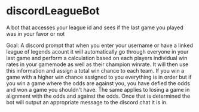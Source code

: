 # discordLeagueBot
A bot that accesses your league id and sees if the last game you played was in your favor or not

Goal: A discord prompt that when you enter your username or have a linked league of legends acount it will
automatically go through everyone in your last game and perform a calculation based on each players individual
win rates in your gamemode as well as their champion winrate. It will then use this information and assign a total 
win chance to each team. If you win a game with a higher win chance assigned to you everything is in order
but if you win a game where the odds are against you, you have defied the odds and won a game you shouldn't have.
The same applies to losing a game in alignment with the odds and against the odds.
Once that is determined the bot will output an appropriate message to the discord chat it is in.
